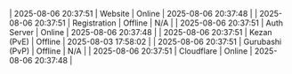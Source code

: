 | 2025-08-06 20:37:51 | Website | Online | 2025-08-06 20:37:48 |
| 2025-08-06 20:37:51 | Registration | Offline | N/A |
| 2025-08-06 20:37:51 | Auth Server | Online | 2025-08-06 20:37:48 |
| 2025-08-06 20:37:51 | Kezan (PvE) | Offline | 2025-08-03 17:58:02 |
| 2025-08-06 20:37:51 | Gurubashi (PvP) | Offline | N/A |
| 2025-08-06 20:37:51 | Cloudflare | Online | 2025-08-06 20:37:48 |
